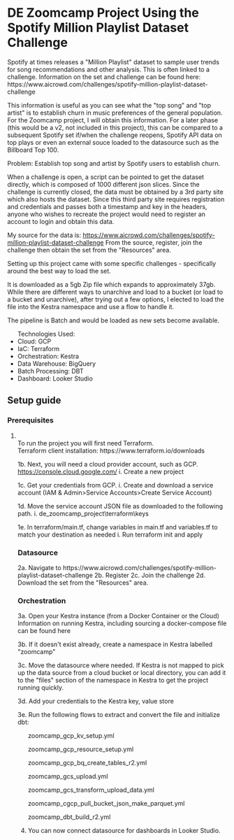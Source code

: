 <h1>DE Zoomcamp Project Using the Spotify Million Playlist Dataset Challenge</h1>
Spotify at times releases a "Million Playlist" dataset to sample user trends for song recommendations and other analysis.  This is often linked to a challenge.  Information on the set and challenge can be found here:
https://www.aicrowd.com/challenges/spotify-million-playlist-dataset-challenge

This information is useful as you can see what the "top song" and "top artist" is to establish churn in music preferences of the general population.  For the Zoomcamp project, I will obtain this information.  For a later phase (this would be a v2, not included in this project), this can be compared to a subsequent Spotify set if/when the challenge reopens, Spotify API data on top plays or even an external souce loaded to the datasource such as the Billboard Top 100.

Problem:  Establish top song and artist by Spotify users to establish churn.

When a challenge is open, a script can be pointed to get the dataset directly, which is composed of 1000 different json slices.  Since the challenge is currently closed, the data must be obtained by a 3rd party site which also hosts the dataset.  Since this third party site requires registration and credentials and passes both a timestamp and key in the headers, anyone who wishes to recreate the project would need to register an account to login and obtain this data.

My source for the data is:  https://www.aicrowd.com/challenges/spotify-million-playlist-dataset-challenge
From the source, register, join the challenge then obtain the set from the "Resources" area.

Setting up this project came with some specific challenges - specifically around the best way to load the set.

It is downloaded as a 5gb Zip file which expands to approximately 37gb.  While there are different ways to unarchive and load to a bucket (or load to a bucket and unarchive), after trying out a few options, I elected to load the file into the Kestra namespace and use a flow to handle it.

The pipeline is Batch and would be loaded as new sets become available.

<ul>Technologies Used:
<li>Cloud:  GCP</li>
<li>IaC:  Terraform</li>
<li>Orchestration:  Kestra</li>
<li>Data Warehouse:  BigQuery</li>
<li>Batch Processing:  DBT</li>
<li>Dashboard:  Looker Studio</li>
</ul>

<h2>Setup guide</h2>

<h3>Prerequisites</h3>

<ol>
<li></li>To run the project you will first need Terraform.<br>
Terraform client installation: https://www.terraform.io/downloads</li>

1b.  Next, you will need a cloud provider account, such as GCP.
https://console.cloud.google.com/
i.  Create a new project

1c.  Get your credentials from GCP.
i.  Create and download a service account (IAM & Admin>Service Accounts>Create Service Account)

1d.  Move the service account JSON file as downloaded to the following path.
i.  de_zoomcamp_project\terraform\keys

1e.  In terraform/main.tf, change variables in main.tf and variables.tf to match your destination as needed
i.  Run terraform init and apply

<h3>Datasource</h3>
2a. Navigate to https://www.aicrowd.com/challenges/spotify-million-playlist-dataset-challenge 
2b. Register
2c. Join the challenge
2d. Download the set from the "Resources" area.


<h3>Orchestration</h3>
3a.  Open your Kestra instance (from a Docker Container or the Cloud)
Information on running Kestra, including sourcing a docker-compose file can be found here

3b.  If it doesn't exist already, create a namespace in Kestra labelled "zoomcamp"

3c.  Move the datasource where needed.  If Kestra is not mapped to pick up the data source from a cloud bucket or local directory, you can add it to the "files" section of the namespace in Kestra to get the project running quickly.

3d.  Add your credentials to the Kestra key, value store

3e.  Run the following flows to extract and convert the file and initialize dbt:

<ul>zoomcamp_gcp_kv_setup.yml</ul>
<ul>zoomcamp_gcp_resource_setup.yml</ul>
<ul>zoomcamp_gcp_bq_create_tables_r2.yml</ul>
<ul>zoomcamp_gcs_upload.yml</ul>
<ul>zoomcamp_gcs_transform_upload_data.yml</ul>
<ul>zoomcamp_cgcp_pull_bucket_json_make_parquet.yml</ul>
<ul>zoomcamp_dbt_build_r2.yml</ul>
	
4.  You can now connect datasource for dashboards in Looker Studio.
